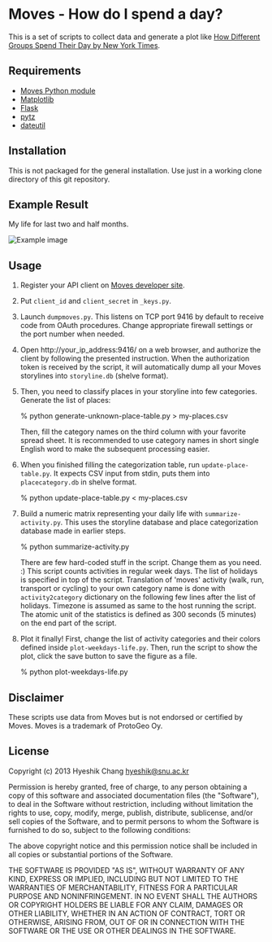 Moves - How do I spend a day?
=============================

This is a set of scripts to collect data and generate a plot like
[How Different Groups Spend Their Day by New York Times](http://www.nytimes.com/interactive/2009/07/31/business/20080801-metrics-graphic.html).

Requirements
------------

* [Moves Python module](https://github.com/lysol/moves)
* [Matplotlib](http://matplotlib.org/)
* [Flask](http://flask.pocoo.org/)
* [pytz](http://pytz.sourceforge.net/)
* [dateutil](http://labix.org/python-dateutil)

Installation
------------

This is not packaged for the general installation. Use just in a
working clone directory of this git repository.

Example Result
--------------

My life for last two and half months.

![Example image](https://pbs.twimg.com/media/BMx67o3CAAAecdk.jpg:large)

Usage
-----

1. Register your API client on [Moves developer site](https://dev.moves-app.com/).

2. Put `client_id` and `client_secret` in `_keys.py`.

3. Launch `dumpmoves.py`. This listens on TCP port 9416 by default to receive code
   from OAuth procedures. Change appropriate firewall settings or the port number
   when needed.

4. Open http://your_ip_address:9416/ on a web browser, and authorize the client
   by following the presented instruction. When the authorization token is received
   by the script, it will automatically dump all your Moves storylines into
   `storyline.db` (shelve format).

5. Then, you need to classify places in your storyline into few categories.
   Generate the list of places:

   % python generate-unknown-place-table.py > my-places.csv

   Then, fill the category names on the third column with your favorite spread sheet.
   It is recommended to use category names in short single English word to make
   the subsequent processing easier.

6. When you finished filling the categorization table, run `update-place-table.py`.
   It expects CSV input from stdin, puts them into `placecategory.db` in shelve format.

   % python update-place-table.py < my-places.csv

7. Build a numeric matrix representing your daily life with `summarize-activity.py`.
   This uses the storyline database and place categorization database made in
   earlier steps.

   % python summarize-activity.py

   There are few hard-coded stuff in the script. Change them as you need. :)
   This script counts activities in regular week days. The list of holidays is
   specified in top of the script. Translation of 'moves' activity (walk, run,
   transport or cycling) to your own category name is done with `activity2category`
   dictionary on the following few lines after the list of holidays. Timezone is 
   assumed as same to the host running the script. The atomic unit of the statistics
   is defined as 300 seconds (5 minutes) on the end part of the script.

8. Plot it finally! First, change the list of activity categories and their colors
   defined inside `plot-weekdays-life.py`. Then, run the script to show the plot,
   click the save button to save the figure as a file.

   % python plot-weekdays-life.py


Disclaimer
----------

These scripts use data from Moves but is not endorsed or certified by Moves. Moves is a trademark of ProtoGeo Oy.

License
-------

Copyright (c) 2013 Hyeshik Chang <hyeshik@snu.ac.kr>

Permission is hereby granted, free of charge, to any person obtaining a copy
of this software and associated documentation files (the "Software"), to deal
in the Software without restriction, including without limitation the rights
to use, copy, modify, merge, publish, distribute, sublicense, and/or sell
copies of the Software, and to permit persons to whom the Software is
furnished to do so, subject to the following conditions:

The above copyright notice and this permission notice shall be included in
all copies or substantial portions of the Software.

THE SOFTWARE IS PROVIDED "AS IS", WITHOUT WARRANTY OF ANY KIND, EXPRESS OR
IMPLIED, INCLUDING BUT NOT LIMITED TO THE WARRANTIES OF MERCHANTABILITY,
FITNESS FOR A PARTICULAR PURPOSE AND NONINFRINGEMENT. IN NO EVENT SHALL THE
AUTHORS OR COPYRIGHT HOLDERS BE LIABLE FOR ANY CLAIM, DAMAGES OR OTHER
LIABILITY, WHETHER IN AN ACTION OF CONTRACT, TORT OR OTHERWISE, ARISING FROM,
OUT OF OR IN CONNECTION WITH THE SOFTWARE OR THE USE OR OTHER DEALINGS IN
THE SOFTWARE.
